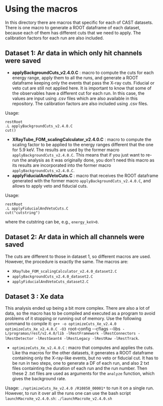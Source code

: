 # Using the macros

In this directory there are macros that specific for each of CAST datasets. There is one macro to generate a ROOT dataframe of each dataset, because each of them has different cuts that we need to apply. The calibration factors for each run are also included.

## Dataset 1: Ar data in which only hit channels were saved
* **applyBackgroundCuts_v2.4.0.C**  : macro to compute the cuts for each energy range, apply them to all the runs, and generate a ROOT dataframe keeping only the events that pass the X-ray cuts. Fiducial or veto cut are still not applied here. It is important to know that some of the observables have a different cut for each run. In this case, the values are input using .csv files which are also available in this repository. The calibration factors are also included using .csv files.

Usage:
```
restRoot
.L applyBackgroundCuts_v2.4.0.C
cut()
```

* **XRayTube_FOM_scalingCalculator_v2.4.0.C** : macro to compute the scaling factor to be applied to the energy ranges different that the one for 5.9 keV. The results are used by the former macro `applyBackgroundCuts_v2.4.0.C`. This means that if you just want to re-run the analysis as it was originally done, you don't need this macro as its results are incorporated into the former macro `applyBackgroundCuts_v2.4.0.C`.
* **applyFiducialAndVetoCuts.C** : macro that receives the ROOT dataframe generated with the former macro `applyBackgroundCuts_v2.4.0.C`, and allows to apply veto and fiducial cuts.

Usage:
```
restRoot
.L applyFiducialAndVetoCuts.C
cut("cutstring")
```
where the cutstring can be, e.g., `energy_keV>0`.

## Dataset 2: Ar data in which all channels were saved
The cuts are different to those in dataset 1, so different macros are used. However, the procedure is exactly the same. The macros are:
* `XRayTube_FOM_scalingCalculator_v2.4.0_dataset2.C`
* `applyBackgroundCuts_v2.4.0_dataset2.C`
* `applyFiducialAndVetoCuts_dataset2.C`

## Dataset 3 : Xe data
This analysis ended up being a bit more complex. There are also a lot of data, so the macro has to be compiled and executed as a program to avoid problems of it stopping or running out of memory. Use the following command to compile it:
`g++ -o optimizeCuts_Xe_v2.4.0 optimizeCuts_Xe_v2.4.0.C -O3 `root-config --cflags --libs` -L/programas/rest/v2.4.0/lib -lRestFramework -lRestConnectors -lRestDetector -lRestGeant4 -lRestLegacy -lRestRaw -lRestTrack`.
* `optimizeCuts_Xe_v2.4.0.C` : macro that computes and applies the cuts. Like tha macros for the other datasets, it generates a ROOT dataframe containing only the X-ray-like events, but no veto or fiducial cut. It has to be run in two steps, one to generate a DF of each run, and also 2 txt files containting the duration of each run and the run number. Then these 2 .txt files are used as arguments for the `analyze` function, which gives the background rate.

Usage:
`./optimizeCuts_Xe_v2.4.0 /R10850_00001*` to run it on a single run. However, to run it over all the runs one can use the bash script `launchMacroXe_v2.4.0.sh`:
`./launchMacroXe_v2.4.0.sh`




